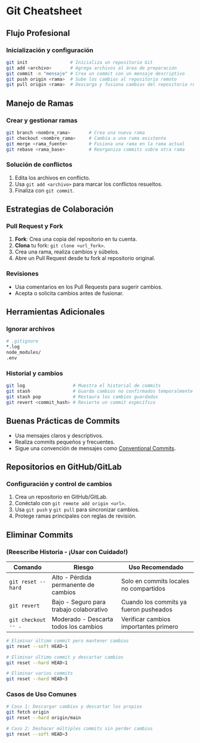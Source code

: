 # Git Cheatsheet

## Flujo Profesional
### Inicialización y configuración
```bash
git init                # Inicializa un repositorio Git
git add <archivo>       # Agrega archivos al área de preparación
git commit -m "mensaje" # Crea un commit con un mensaje descriptivo
git push origin <rama>  # Sube los cambios al repositorio remoto
git pull origin <rama>  # Descarga y fusiona cambios del repositorio remoto
```

## Manejo de Ramas
### Crear y gestionar ramas
```bash
git branch <nombre_rama>       # Crea una nueva rama
git checkout <nombre_rama>     # Cambia a una rama existente
git merge <rama_fuente>        # Fusiona una rama en la rama actual
git rebase <rama_base>         # Reorganiza commits sobre otra rama
```

### Solución de conflictos
1. Edita los archivos en conflicto.
2. Usa `git add <archivo>` para marcar los conflictos resueltos.
3. Finaliza con `git commit`.

## Estrategias de Colaboración
### Pull Request y Fork
1. **Fork**: Crea una copia del repositorio en tu cuenta.
2. **Clona** tu fork: `git clone <url_fork>`.
3. Crea una rama, realiza cambios y súbelos.
4. Abre un Pull Request desde tu fork al repositorio original.

### Revisiones
- Usa comentarios en los Pull Requests para sugerir cambios.
- Acepta o solicita cambios antes de fusionar.

## Herramientas Adicionales
### Ignorar archivos
```bash
# .gitignore
*.log
node_modules/
.env
```

### Historial y cambios
```bash
git log                  # Muestra el historial de commits
git stash                # Guarda cambios no confirmados temporalmente
git stash pop            # Restaura los cambios guardados
git revert <commit_hash> # Revierte un commit específico
```

## Buenas Prácticas de Commits
- Usa mensajes claros y descriptivos.
- Realiza commits pequeños y frecuentes.
- Sigue una convención de mensajes como [Conventional Commits](https://www.conventionalcommits.org/).

## Repositorios en GitHub/GitLab
### Configuración y control de cambios
1. Crea un repositorio en GitHub/GitLab.
2. Conéctalo con `git remote add origin <url>`.
3. Usa `git push` y `git pull` para sincronizar cambios.
4. Protege ramas principales con reglas de revisión.


## Eliminar Commits
### (Reescribe Historia - ¡Usar con Cuidado!)

| Comando              | Riesgo                                   | Uso Recomendado                                      |
|----------------------|------------------------------------------|-----------------------------------------------------|
| `git reset --hard`   | Alto - Pérdida permanente de cambios     | Solo en commits locales no compartidos             |
| `git revert`         | Bajo - Seguro para trabajo colaborativo | Cuando los commits ya fueron pusheados             |
| `git checkout -- .`  | Moderado - Descarta todos los cambios    | Verificar cambios importantes primero               |



```bash
# Eliminar último commit pero mantener cambios
git reset --soft HEAD~1

# Eliminar último commit y descartar cambios
git reset --hard HEAD~1

# Eliminar varios commits
git reset --hard HEAD~3
```

### Casos de Uso Comunes
```bash
# Caso 1: Descargar cambios y descartar los propios
git fetch origin
git reset --hard origin/main

# Caso 2: Deshacer múltiples commits sin perder cambios
git reset --soft HEAD~3